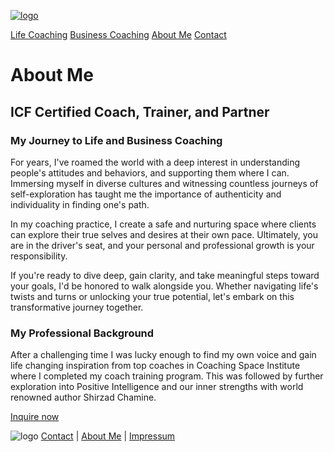 [![logo](/images/logo.png)](/)

[Life Coaching](/life-coaching)    [Business Coaching](/business-coaching)   [About Me](/about)   [Contact](/contact)

# About Me

## ICF Certified Coach, Trainer, and Partner

### My Journey to Life and Business Coaching

For years, I've roamed the world with a deep interest in understanding people's attitudes and behaviors, and supporting them where I can. Immersing myself in diverse cultures and witnessing countless journeys of self-exploration has taught me the importance of authenticity and individuality in finding one's path.

In my coaching practice, I create a safe and nurturing space where clients can explore their true selves and desires at their own pace. Ultimately, you are in the driver's seat, and your personal and professional growth is your responsibility.

If you're ready to dive deep, gain clarity, and take meaningful steps toward your goals, I'd be honored to walk alongside you. Whether navigating life's twists and turns or unlocking your true potential, let's embark on this transformative journey together.

### My Professional Background

After a challenging time I was lucky enough to find my own voice and gain life changing inspiration from top coaches in Coaching Space Institute where I completed my coach training program. This was followed by further exploration into Positive Intelligence and our inner strengths with world renowned author Shirzad Chamine.

[Inquire now](/contact)


![logo](/images/bottom_logo.png)                                                  [Contact](/contact)  |  [About Me](/about)  |  [Impressum](/privacy-policy)
